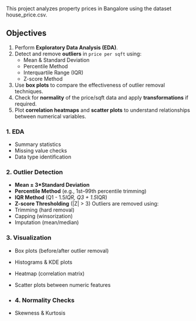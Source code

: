 This project analyzes property prices in Bangalore using the dataset house_price.csv.
##  Objectives

1. Perform **Exploratory Data Analysis (EDA)**.
2. Detect and remove **outliers** in `price per sqft` using:
   - Mean & Standard Deviation
   - Percentile Method
   - Interquartile Range (IQR)
   - Z-score Method
3. Use **box plots** to compare the effectiveness of outlier removal techniques.
4. Check for **normality** of the price/sqft data and apply **transformations** if required.
5. Plot **correlation heatmaps** and **scatter plots** to understand relationships between numerical variables.

### 1. **EDA**
- Summary statistics
- Missing value checks
- Data type identification

### 2. **Outlier Detection**
- **Mean ± 3*Standard Deviation**
- **Percentile Method** (e.g., 1st–99th percentile trimming)
- **IQR Method** (Q1 - 1.5*IQR, Q3 + 1.5*IQR)
- **Z-score Thresholding** (|Z| > 3)
Outliers are removed using:
- Trimming (hard removal)
- Capping (winsorization)
- Imputation (mean/median)

### 3. **Visualization**
- Box plots (before/after outlier removal)
- Histograms & KDE plots
- Heatmap (correlation matrix)
- Scatter plots between numeric features
  
- ### 4. **Normality Checks**
- Skewness & Kurtosis
